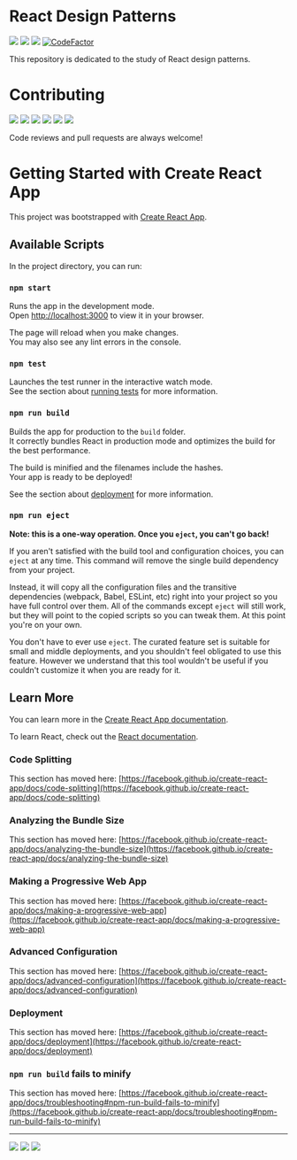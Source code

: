 # React Design Patterns

<a href="https://github.com/JCPedroza/design-patterns-react/blob/master/LICENSE"><img src="https://img.shields.io/github/license/jcpedroza/design-patterns-react"></a> <a href="https://standardjs.com"><img src="https://img.shields.io/badge/code_style-standard-brightgreen.svg"></a> <a href="https://www.codacy.com/gh/JCPedroza/design-patterns-react/dashboard?utm_source=github.com&amp;utm_medium=referral&amp;utm_content=JCPedroza/design-patterns-react&amp;utm_campaign=Badge_Grade"><img src="https://app.codacy.com/project/badge/Grade/80e2495e7d7741fa9d2e6881698b930a"/></a> <a href="https://www.codefactor.io/repository/github/jcpedroza/design-patterns-react"><img src="https://www.codefactor.io/repository/github/jcpedroza/design-patterns-react/badge" alt="CodeFactor" /></a>

This repository is dedicated to the study of React design patterns.

# Contributing

<img src="https://img.shields.io/github/contributors/JCPedroza/design-patterns-react"> <img src="https://img.shields.io/github/commit-activity/m/JCPedroza/design-patterns-react"> <img src="https://img.shields.io/github/issues-raw/JCPedroza/design-patterns-react"> <img src="https://img.shields.io/github/issues-closed-raw/JCPedroza/design-patterns-react"> <img src="https://img.shields.io/github/issues-pr-raw/JCPedroza/design-patterns-react"> <img src="https://img.shields.io/github/issues-pr-closed-raw/JCPedroza/design-patterns-react">

Code reviews and pull requests are always welcome!

# Getting Started with Create React App

This project was bootstrapped with [Create React App](https://github.com/facebook/create-react-app).

## Available Scripts

In the project directory, you can run:

### `npm start`

Runs the app in the development mode.\
Open [http://localhost:3000](http://localhost:3000) to view it in your browser.

The page will reload when you make changes.\
You may also see any lint errors in the console.

### `npm test`

Launches the test runner in the interactive watch mode.\
See the section about [running tests](https://facebook.github.io/create-react-app/docs/running-tests) for more information.

### `npm run build`

Builds the app for production to the `build` folder.\
It correctly bundles React in production mode and optimizes the build for the best performance.

The build is minified and the filenames include the hashes.\
Your app is ready to be deployed!

See the section about [deployment](https://facebook.github.io/create-react-app/docs/deployment) for more information.

### `npm run eject`

**Note: this is a one-way operation. Once you `eject`, you can't go back!**

If you aren't satisfied with the build tool and configuration choices, you can `eject` at any time. This command will remove the single build dependency from your project.

Instead, it will copy all the configuration files and the transitive dependencies (webpack, Babel, ESLint, etc) right into your project so you have full control over them. All of the commands except `eject` will still work, but they will point to the copied scripts so you can tweak them. At this point you're on your own.

You don't have to ever use `eject`. The curated feature set is suitable for small and middle deployments, and you shouldn't feel obligated to use this feature. However we understand that this tool wouldn't be useful if you couldn't customize it when you are ready for it.

## Learn More

You can learn more in the [Create React App documentation](https://facebook.github.io/create-react-app/docs/getting-started).

To learn React, check out the [React documentation](https://reactjs.org/).

### Code Splitting

This section has moved here: [https://facebook.github.io/create-react-app/docs/code-splitting](https://facebook.github.io/create-react-app/docs/code-splitting)

### Analyzing the Bundle Size

This section has moved here: [https://facebook.github.io/create-react-app/docs/analyzing-the-bundle-size](https://facebook.github.io/create-react-app/docs/analyzing-the-bundle-size)

### Making a Progressive Web App

This section has moved here: [https://facebook.github.io/create-react-app/docs/making-a-progressive-web-app](https://facebook.github.io/create-react-app/docs/making-a-progressive-web-app)

### Advanced Configuration

This section has moved here: [https://facebook.github.io/create-react-app/docs/advanced-configuration](https://facebook.github.io/create-react-app/docs/advanced-configuration)

### Deployment

This section has moved here: [https://facebook.github.io/create-react-app/docs/deployment](https://facebook.github.io/create-react-app/docs/deployment)

### `npm run build` fails to minify

This section has moved here: [https://facebook.github.io/create-react-app/docs/troubleshooting#npm-run-build-fails-to-minify](https://facebook.github.io/create-react-app/docs/troubleshooting#npm-run-build-fails-to-minify)

---

<img src="https://img.shields.io/tokei/lines/github/jcpedroza/design-patterns-react"> <img src="https://img.shields.io/github/languages/code-size/jcpedroza/design-patterns-react"> <img src="https://img.shields.io/github/repo-size/jcpedroza/design-patterns-react">
